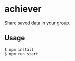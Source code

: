 # achiever
Share saved data in your group.

## Usage
~~~javscript
$ npm install
$ npm run start
~~~
